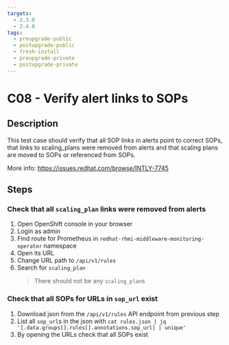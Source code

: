 ```yaml
---
targets:
  - 2.3.0
  - 2.4.0
tags:
  - preupgrade-public
  - postupgrade-public
  - fresh-install
  - preupgrade-private
  - postupgrade-private
---
```


# C08 - Verify alert links to SOPs

## Description

This test case should verify that all SOP links in alerts point to correct SOPs, that links to scaling_plans were removed from alerts and that scaling plans are moved to SOPs or referenced from SOPs.

More info: <https://issues.redhat.com/browse/INTLY-7745>

## Steps

### Check that all `scaling_plan` links were removed from alerts

1. Open OpenShift console in your browser
2. Login as admin
3. Find route for Prometheus in `redhat-rhmi-middleware-monitoring-operator` namespace
4. Open its URL
5. Change URL path to `/api/v1/rules`
6. Search for `scaling_plan`
   > There should not be any `scaling_plan`s

### Check that all SOPs for URLs in `sop_url` exist

1. Download json from the `/api/v1/rules` API endpoint from previous step
2. List all `sop_url`s in the json with `cat rules.json | jq '[.data.groups[].rules[].annotations.sop_url] | unique'`
3. By opening the URLs check that all SOPs exist
